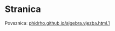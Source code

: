 # Stranica

Poveznica: [phidrho.github.io/algebra.vjezba.html.1](https://phidrho.github.io/algebra.vjezba.html.1)
